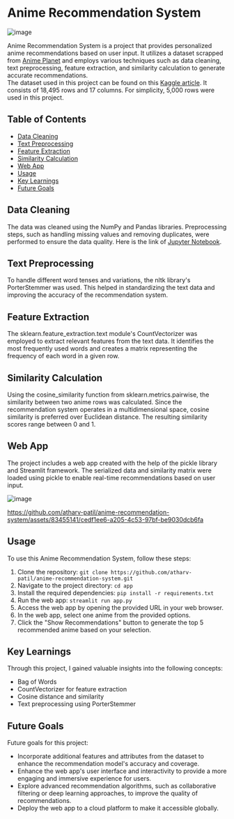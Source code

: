 # Anime Recommendation System
![image](https://github.com/atharv-patil/anime-recommendation-system/assets/83455141/ad71425d-1310-4ae9-be75-0c1fe185a121)   

Anime Recommendation System is a project that provides personalized anime recommendations based on user input. It utilizes a dataset scrapped from [Anime Planet](https://www.anime-planet.com/) and employs various techniques such as data cleaning, text preprocessing, feature extraction, and similarity calculation to generate accurate recommendations.<br>
The dataset used in this project can be found on this [Kaggle article](https://www.kaggle.com/datasets/vishalmane10/anime-dataset-2022). It consists of 18,495 rows and 17 columns. For simplicity, 5,000 rows were used in this project.

## Table of Contents
- [Data Cleaning](#data-cleaning)
- [Text Preprocessing](#text-preprocessing)
- [Feature Extraction](#feature-extraction)
- [Similarity Calculation](#similarity-calculation)
- [Web App](#web-app)
- [Usage](#usage)
- [Key Learnings](#key-learnings)
- [Future Goals](#future-goals)


## Data Cleaning

The data was cleaned using the NumPy and Pandas libraries. Preprocessing steps, such as handling missing values and removing duplicates, were performed to ensure the data quality. Here is the link of [Jupyter Notebook](https://github.com/atharv-patil/anime-recommendation-system/blob/main/anime-recommender-system.ipynb).

## Text Preprocessing

To handle different word tenses and variations, the nltk library's PorterStemmer was used. This helped in standardizing the text data and improving the accuracy of the recommendation system.

## Feature Extraction

The sklearn.feature_extraction.text module's CountVectorizer was employed to extract relevant features from the text data. It identifies the most frequently used words and creates a matrix representing the frequency of each word in a given row.

## Similarity Calculation

Using the cosine_similarity function from sklearn.metrics.pairwise, the similarity between two anime rows was calculated. Since the recommendation system operates in a multidimensional space, cosine similarity is preferred over Euclidean distance. The resulting similarity scores range between 0 and 1.

## Web App

The project includes a web app created with the help of the pickle library and Streamlit framework. The serialized data and similarity matrix were loaded using pickle to enable real-time recommendations based on user input.

![image](https://github.com/atharv-patil/anime-recommendation-system/assets/83455141/210c9e52-a98a-478e-98bc-007ea801b886)

https://github.com/atharv-patil/anime-recommendation-system/assets/83455141/cedf1ee6-a205-4c53-97bf-be9030dcb6fa

## Usage

To use this Anime Recommendation System, follow these steps:

1. Clone the repository:
```git clone https://github.com/atharv-patil/anime-recommendation-system.git```
2. Navigate to the project directory:
```cd app```
3. Install the required dependencies:
```pip install -r requirements.txt```
4. Run the web app:
```streamlit run app.py```
5. Access the web app by opening the provided URL in your web browser.
6. In the web app, select one anime from the provided options.
7. Click the "Show Recommendations" button to generate the top 5 recommended anime based on your selection.

## Key Learnings

Through this project, I gained valuable insights into the following concepts:

- Bag of Words
- CountVectorizer for feature extraction
- Cosine distance and similarity
- Text preprocessing using PorterStemmer
## Future Goals

Future goals for this project:
- Incorporate additional features and attributes from the dataset to enhance the recommendation model's accuracy and coverage.
- Enhance the web app's user interface and interactivity to provide a more engaging and immersive experience for users.
- Explore advanced recommendation algorithms, such as collaborative filtering or deep learning approaches, to improve the quality of recommendations.
- Deploy the web app to a cloud platform to make it accessible globally.





